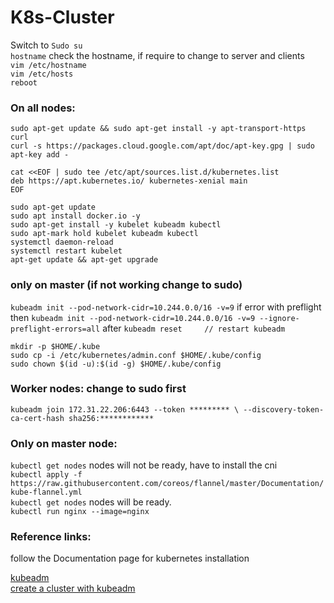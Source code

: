 # K8s-Cluster


Switch to `Sudo su`   
`hostname` check the hostname, if require to change to server and clients   
`vim /etc/hostname`   
`vim /etc/hosts`   
`reboot`   

### On all nodes:

`sudo apt-get update && sudo apt-get install -y apt-transport-https curl`    
`curl -s https://packages.cloud.google.com/apt/doc/apt-key.gpg | sudo apt-key add -`   


```
cat <<EOF | sudo tee /etc/apt/sources.list.d/kubernetes.list
deb https://apt.kubernetes.io/ kubernetes-xenial main
EOF

```

`sudo apt-get update`   
`sudo apt install docker.io -y`    
`sudo apt-get install -y kubelet kubeadm kubectl`    
`sudo apt-mark hold kubelet kubeadm kubectl`   
`systemctl daemon-reload`   
`systemctl restart kubelet`   
`apt-get update && apt-get upgrade`    


### only on master (if not working change to sudo)
 
`kubeadm init --pod-network-cidr=10.244.0.0/16 -v=9`
if error with preflight then `kubeadm init --pod-network-cidr=10.244.0.0/16 -v=9 --ignore-preflight-errors=all` after `kubeadm reset     // restart kubeadm`

```
mkdir -p $HOME/.kube
sudo cp -i /etc/kubernetes/admin.conf $HOME/.kube/config
sudo chown $(id -u):$(id -g) $HOME/.kube/config
```

### Worker nodes: change to sudo first
`kubeadm join 172.31.22.206:6443 --token ********* \
    --discovery-token-ca-cert-hash sha256:************`

### Only on master node:
`kubectl get nodes` nodes will not be ready, have to install the cni   
`kubectl apply -f https://raw.githubusercontent.com/coreos/flannel/master/Documentation/kube-flannel.yml`   
`kubectl get nodes` nodes will be ready.   
`kubectl run nginx --image=nginx`   


### Reference links:

follow the Documentation page for kubernetes installation   

[kubeadm](https://kubernetes.io/docs/setup/production-environment/tools/kubeadm/install-kubeadm/)   
[create a cluster with kubeadm](https://kubernetes.io/docs/setup/production-environment/tools/kubeadm/create-cluster-kubeadm/)   

